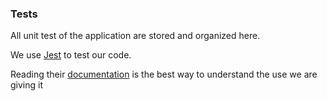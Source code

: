 ### Tests

All unit test of the application are stored and organized here.

We use [Jest](https://github.com/facebook/jest) to test our code.

Reading their [documentation](http://facebook.github.io/jest/docs/en/getting-started.html) is the best way to understand the use we are giving it